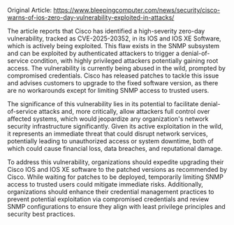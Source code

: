 Original Article: https://www.bleepingcomputer.com/news/security/cisco-warns-of-ios-zero-day-vulnerability-exploited-in-attacks/

The article reports that Cisco has identified a high-severity zero-day vulnerability, tracked as CVE-2025-20352, in its IOS and IOS XE Software, which is actively being exploited. This flaw exists in the SNMP subsystem and can be exploited by authenticated attackers to trigger a denial-of-service condition, with highly privileged attackers potentially gaining root access. The vulnerability is currently being abused in the wild, prompted by compromised credentials. Cisco has released patches to tackle this issue and advises customers to upgrade to the fixed software version, as there are no workarounds except for limiting SNMP access to trusted users.

The significance of this vulnerability lies in its potential to facilitate denial-of-service attacks and, more critically, allow attackers full control over affected systems, which would jeopardize any organization's network security infrastructure significantly. Given its active exploitation in the wild, it represents an immediate threat that could disrupt network services, potentially leading to unauthorized access or system downtime, both of which could cause financial loss, data breaches, and reputational damage.

To address this vulnerability, organizations should expedite upgrading their Cisco IOS and IOS XE software to the patched versions as recommended by Cisco. While waiting for patches to be deployed, temporarily limiting SNMP access to trusted users could mitigate immediate risks. Additionally, organizations should enhance their credential management practices to prevent potential exploitation via compromised credentials and review SNMP configurations to ensure they align with least privilege principles and security best practices.